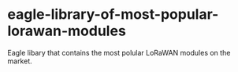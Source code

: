 # eagle-library-of-most-popular-lorawan-modules
Eagle libary that contains the most polular LoRaWAN modules on the market.
